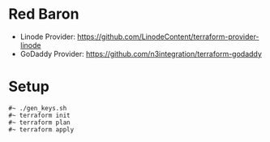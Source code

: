 # Red Baron

- Linode Provider: https://github.com/LinodeContent/terraform-provider-linode
- GoDaddy Provider: https://github.com/n3integration/terraform-godaddy

# Setup 

```
#~ ./gen_keys.sh
#~ terraform init
#~ terraform plan
#~ terraform apply
```
